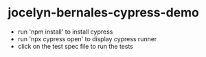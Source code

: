 # jocelyn-bernales-cypress-demo
- run 'npm install' to install cypress
- run 'npx cypress open' to display cypress runner
- click on the test spec file to run the tests
